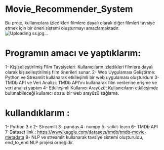 # Movie_Recommender_System
Bu proje, kullanıcılara izledikleri filmlere dayalı olarak diğer filmleri tavsiye etmek için bir öneri sistemi oluşturmayı amaçlamaktadır.
![Uploading ss.jpg…]()
# Programın amacı ve yaptıklarım:
1- Kişiselleştirilmiş Film Tavsiyeleri: Kullanıcıların izledikleri filmlere dayalı olarak kişiselleştirilmiş film önerileri sunar.
2- Web Uygulaması Geliştirme: Python ve Streamlit kullanarak etkileşimli bir web uygulaması oluşturdum
3- TMDb API ve Veri Analizi: TMDb API'ını kullanarak film verilerine erişme ve veri analizi yaptım
4- Etkileşimli Kullanıcı Arayüzü: Kullanıcıların etkileşimde bulunabileceği kullanıcı dostu bir web arayüzü sağlama.


# kullandıklarım :

1- Python 3.x
2- Streamlit
3- pandas
4- numpy
5- scikit-learn
6- TMDb API
7-Dataset link : https://www.kaggle.com/datasets/tmdb/tmdb-movie-metadata
8- NLP ve streamlit kullanarak tavsiye sistemi oluşturuldu, end_to_end NLP projesi örneğidir.

